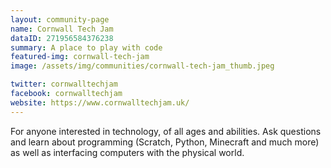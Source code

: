 ```yaml
---
layout: community-page
name: Cornwall Tech Jam
dataID: 271956584376238
summary: A place to play with code
featured-img: cornwall-tech-jam
image: /assets/img/communities/cornwall-tech-jam_thumb.jpeg

twitter: cornwalltechjam
facebook: cornwalltechjam
website: https://www.cornwalltechjam.uk/
---
```

For anyone interested in technology, of all ages and abilities. Ask questions
and learn about programming (Scratch, Python, Minecraft and much more) as well as
interfacing computers with the physical world.
